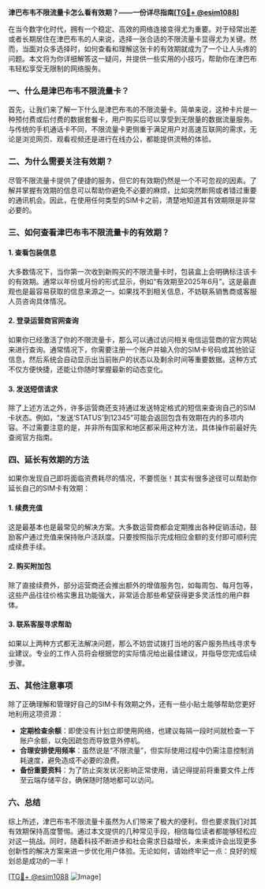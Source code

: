 **津巴布韦不限流量卡怎么看有效期？——一份详尽指南[[TG💪+ @esim1088](https://t.me/s/esim1088)]**

在当今数字化时代，拥有一个稳定、高效的网络连接变得尤为重要。对于经常出差或者长期居住在津巴布韦的人来说，选择一张合适的不限流量卡显得尤为关键。然而，当面对众多选择时，如何查看和理解这张卡的有效期就成为了一个让人头疼的问题。本文将为你详细解答这一疑问，并提供一些实用的小技巧，帮助你在津巴布韦轻松享受无限制的网络服务。

### 一、什么是津巴布韦不限流量卡？

首先，让我们来了解一下什么是津巴布韦的不限流量卡。简单来说，这种卡片是一种预付费或后付费的数据套餐卡，用户购买后可以享受到无限量的数据流量服务。与传统的手机通话卡不同，不限流量卡更侧重于满足用户对高速互联网的需求，无论是浏览网页、观看视频还是进行在线办公，都能提供流畅的体验。

### 二、为什么需要关注有效期？

尽管不限流量卡提供了便捷的服务，但它的有效期仍然是一个不可忽视的因素。了解并掌握有效期的信息可以帮助你避免不必要的麻烦，比如突然断网或者错过重要的通讯机会。因此，在使用任何类型的SIM卡之前，清楚地知道其有效期限是非常必要的。

### 三、如何查看津巴布韦不限流量卡的有效期？

#### 1. 查看包装信息

大多数情况下，当你第一次收到新购买的不限流量卡时，包装盒上会明确标注该卡的有效期。通常以年份或月份的形式显示，例如“有效期至2025年6月”。这是最直观也是最容易获取的信息来源之一。如果找不到相关信息，不妨联系销售商或客服人员咨询具体情况。

#### 2. 登录运营商官网查询

如果你已经激活了你的不限流量卡，那么可以通过访问相关电信运营商的官方网站来进行查询。通常情况下，你需要注册一个账户并输入你的SIM卡号码或其他验证信息，然后系统会自动显示出当前账户的状态以及剩余时间等重要数据。这种方式不仅方便快捷，还能让你随时掌握最新的动态变化。

#### 3. 发送短信请求

除了上述方法之外，许多运营商还支持通过发送特定格式的短信来查询自己的SIM卡状态。例如，“发送‘STATUS’到12345”可能会返回包含有效期在内的多项内容。不过需要注意的是，并非所有国家和地区都采用这种方法，具体操作前最好先查阅官方指南。

### 四、延长有效期的方法

如果你发现自己即将面临资费耗尽的情况，不要慌张！其实有很多途径可以帮助你延长自己的SIM卡有效期：

#### 1. 续费充值

这是最基本也是最常见的解决方案。大多数运营商都会定期推出各种促销活动，鼓励客户通过充值来保持账户活跃度。只要按照指示完成相应金额的支付即可顺利完成续费手续。

#### 2. 购买附加包

除了直接续费外，部分运营商还会推出额外的增值服务包，如每周包、每月包等，这些产品往往价格实惠且功能强大，非常适合那些希望获得更多灵活性的用户群体。

#### 3. 联系客服寻求帮助

如果以上两种方式都无法解决问题，那么不妨尝试拨打当地的客户服务热线寻求专业建议。专业的工作人员将会根据您的实际情况给出最佳建议，并指导您完成后续步骤。

### 五、其他注意事项

除了正确理解和管理好自己的SIM卡有效期之外，还有一些小贴士能够帮助您更好地利用这项资源：

- **定期检查余额**：即使没有计划立即使用网络，也建议每隔一段时间就检查一下账户余额，以免因疏忽而导致意外停机。
- **合理安排使用频率**：虽然说是“不限流量”，但实际使用过程中仍需注意控制消耗速度，避免造成不必要的浪费。
- **备份重要资料**：为了防止突发状况影响正常使用，请记得提前将重要文件上传至云端存储平台，确保随时随地都可以访问。

### 六、总结

综上所述，津巴布韦不限流量卡虽然为人们带来了极大的便利，但也要求我们对其有效期保持高度警惕。通过本文提供的几种常见手段，相信每位读者都能够轻松应对这一挑战。同时，随着科技不断进步和社会需求日益增长，未来或许会出现更多创新性的解决方案来进一步优化用户体验。无论如何，请始终牢记一点：良好的规划总是成功的一半！

[[TG💪+ @esim1088](https://t.me/s/esim1088) ![Image](https://i.postimg.cc/4NQfJmqS/Snipaste-2025-05-13-00-14-12.png)]